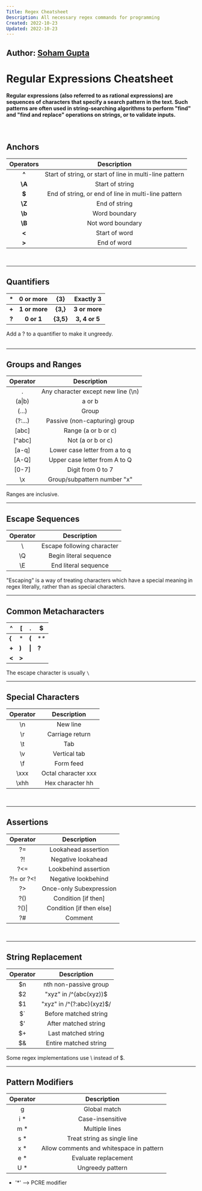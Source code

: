 ```yaml
---
Title: Regex Cheatsheet
Description: All necessary regex commands for programming
Created: 2022-10-23
Updated: 2022-10-23
---
```

## Author: [Soham Gupta](https://linkedin.com/in/soham-gupta-in)
# Regular Expressions Cheatsheet
#### Regular expressions (also referred to as rational expressions) are sequences of characters that specify a search pattern in the text. Such patterns are often used in string-searching algorithms to perform "find" and "find and replace" operations on strings, or to validate inputs. 

<br>

## Anchors

| **Operators** |                     **Description**                     |
|:-------------:|:-------------------------------------------------------:|
|     **^**     | Start of string, or start of line in multi-line pattern |
|     **\A**    |                     Start of string                     |
|     **$**     |   End of string, or end of line in multi-line pattern   |
|     **\Z**    |                      End of string                      |
|     **\b**    |                      Word boundary                      |
|     **\B**    |                    Not word boundary                    |
|     **\<**    |                      Start of word                      |
|     **\>**    |                       End of word                       |
<br/>
<hr>


## Quanti­fiers

|   *   | **0 or more** |  **{3}**  | **Exactly 3** |
|:-----:|:-------------:|:---------:|:-------------:|
| **+** | **1 or more** |  **{3,}** | **3 or more** |
| **?** |   **0 or 1**  | **{3,5}** | **3, 4 or 5** |

Add a ? to a quantifier to make it ungreedy.   
<br/>
<hr>

## Groups and Ranges

| Operator |             Description            |
|:--------:|:----------------------------------:|
| .        | Any character except new line (\n) |
| (a\|b)   | a or b                             |
| (...)    | Group                              |
| (?:...)  | Passive (non-c­apt­uring) group      |
| [abc]    | Range (a or b or c)                |
| [^abc]   | Not (a or b or c)                  |
| [a-q]    | Lower case letter from a to q      |
| [A-Q]    | Upper case letter from A to Q      |
| [0-7]    | Digit from 0 to 7                  |
| \x       | Group/­sub­pattern number "­x"        |

Ranges are inclusive.
<br/>
<hr>

## Escape Sequences

| Operator   |         Description            |
|:--------:  |:--------------------------:    |
| \          | Escape following character     |
| \Q         | Begin literal sequence         |
| \E         | End literal sequence           |

"Escaping" is a way of treating characters which have a special meaning in regex literally, rather than as special charac­ters.
<br/>
<hr>

## Common Metacharacters

| ^     | [     | .      | $      |
|-------|-------|--------|--------|
| **{** | *     | **(**  | **\**  |
| **+** | **)** | **\|** | **?**  |
| **<** | **>** |        |        |

The escape character is usually ``\``
<br/>
<hr>

## Special Characters

| Operator |     Description     |
|:--------:|:-------------------:|
| \n       | New line            |
| \r       | Carriage return     |
| \t       | Tab                 |
| \v       | Vertical tab        |
| \f       | Form feed           |
| \xxx     | Octal character xxx |
| \xhh     | Hex character hh    |
<br/>
<hr>

## Assertions

|  Operator  |        Description       |
|:----------:|:------------------------:|
| ?=         | Lookahead assertion      |
| ?!         | Negative lookahead       |
| ?<=        | Lookbehind assertion     |
| ?!= or ?<! | Negative lookbehind      |
| ?>         | Once-only Subexp­ression  |
| ?()        | Condition [if then]      |
| ?()\|      | Condition [if then else] |
| ?#         | Comment                  |
<br/>
<hr>

## String Replacement

| Operator |           Description          |
|:--------:|:------------------------------:|
|    $n    |      nth non-passive group    |
|    $2    |   "xyz" in /^(abc(xyz))$   |
|    $1    | "xyz" in /^(?:abc)(xyz)$/  |
|    $`    |      Before matched string     |
|    $'    |      After matched string      |
|    $+    |       Last matched string      |
|    $&    |      Entire matched string     |

Some regex implementations use \ instead of $.
<br/>
<hr>

## Pattern Modifiers

| Operator |                Description               |
|:--------:|:----------------------------------------:|
|     g    |               Global match               |
|    i *   |            Case-i­nse­nsitive              |
|    m *   |              Multiple lines              |
|    s *   |        Treat string as single line       |
|    x *   | Allow comments and whitespace in pattern |
|    e *   |           Evaluate replac­ement           |
|    U *   |             Ungreedy pattern             |

- '*' --> PCRE modifier
<br/>
